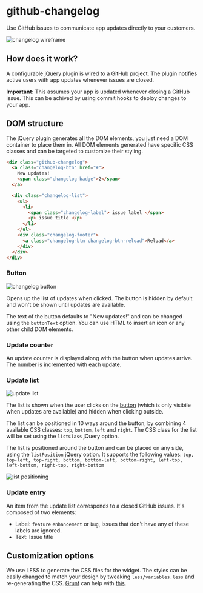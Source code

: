 github-changelog
====

Use GitHub issues to communicate app updates directly to your customers.

![changelog wireframe](https://dl.dropboxusercontent.com/u/42934143/images/changelog2.png)

## How does it work?

A configurable jQuery plugin is wired to a GitHub project. The plugin notifies active users with app updates whenever issues are closed. 

**Important:** This assumes your app is updated whenever closing a GitHub issue. This can be achived by using commit hooks to deploy changes to your app.

## DOM structure

The jQuery plugin generates all the DOM elements, you just need a DOM container to place them in. All DOM elements generated have specific CSS classes and can be targeted to customize their styling.


```html
<div class="github-changelog">
  <a class="changelog-btn" href="#">
    New updates!
    <span class="changelog-badge">2</span>
  </a>

  <div class="changelog-list">
    <ul>
      <li>
        <span class="changelog-label"> issue label </span>
        <p> issue title </p>
      </li>
    </ul>
    <div class="changelog-footer">
      <a class="changelog-btn changelog-btn-reload">Reload</a>
    </div>
  </div>
</div>
```

### Button

![changelog button](https://dl.dropboxusercontent.com/u/42934143/images/changelog-btn.png)

Opens up the list of updates when clicked. The button is hidden by default and won't be shown until updates are available.

The text of the button defaults to "New updates!" and can be changed using the `buttonText` option. You can use HTML to insert an icon or any other child DOM elements.

### Update counter

An update counter is displayed along with the button when updates arrive. The number is incremented with each update.

### Update list

![update list](https://dl.dropboxusercontent.com/u/42934143/images/changelog-list.png)

The list is shown when the user clicks on the [button](#button) (which is only visibile when updates are available) and hidden when clicking outside.

The list can be positioned in 10 ways around the button, by combining 4 available CSS classes: `top`, `bottom`, `left` and `right`. The CSS class for the list will be set using the `listClass` jQuery option.

The list is positioned around the button and can be placed on any side, using the `listPosition` jQuery option. It supports the following values: `top, top-left, top-right, bottom, bottom-left, bottom-right, left-top, left-bottom, right-top, right-bottom`

![list positioning](https://dl.dropboxusercontent.com/u/42934143/images/list-positioning.png)

### Update entry

An item from the update list corresponds to a closed GitHub issues. It's composed of two elements:

- Label: `feature` `enhancement` or `bug`, issues that don't have any of these labels are ignored.
- Text: Issue title


## Customization options ##
We use LESS to generate the CSS files for the widget. The styles can be easily changed to match your design by tweaking `less/variables.less` and re-generating the CSS. [Grunt](http://gruntjs.com/) can help with [this](https://github.com/gruntjs/grunt-contrib-less).






